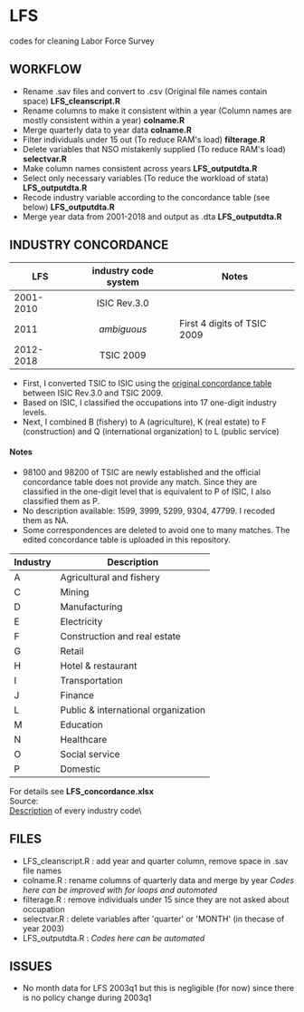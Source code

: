 # LFS
codes for cleaning Labor Force Survey

## WORKFLOW
- Rename .sav files and convert to .csv (Original file names contain space) **LFS_cleanscript.R**
- Rename columns to make it consistent within a year (Column names are mostly consistent within a year) **colname.R**
- Merge quarterly data to year data **colname.R**
- Filter individuals under 15 out (To reduce RAM's load) **filterage.R**
- Delete variables that NSO mistakenly supplied (To reduce RAM's load) **selectvar.R**
- Make column names consistent across years **LFS_outputdta.R**
- Select only necessary variables (To reduce the workload of stata) **LFS_outputdta.R**
- Recode industry variable according to the concordance table (see below) **LFS_outputdta.R**
- Merge year data from 2001-2018 and output as .dta **LFS_outputdta.R**

## INDUSTRY CONCORDANCE
| LFS        | industry code system         | Notes  |
| ------------- |:-------------:| -----|
| 2001-2010      | ISIC Rev.3.0 |  |
| 2011     | *ambiguous*      |   First 4 digits of TSIC 2009 |
| 2012-2018 | TSIC 2009      |    |

- First, I converted TSIC to ISIC using the [original concordance table](http://statstd.nso.go.th/classification/download.aspx) between ISIC Rev.3.0 and TSIC 2009.
- Based on ISIC, I classified the occupations into 17 one-digit industry levels.
- Next, I combined B (fishery) to A (agriculture), K (real estate) to F (construction) and Q (international organization) to L (public service)

#### Notes
- 98100 and 98200 of TSIC are newly established and the official concordance table does not provide any match. Since they are classified in the one-digit level that is equivalent to P of ISIC, I also classified them as P. 
- No description available: 1599, 3999, 5299, 9304, 47799. I recoded them as NA.
- Some correspondences are deleted to avoid one to many matches. The edited concordance table is uploaded in this repository.

| Industry     | Description  |       
| -----------|-------------|
| A| Agricultural and fishery |
|C|Mining|
|D|Manufacturing|
|E|Electricity|
|F|Construction and real estate|
|G|Retail|
|H|Hotel & restaurant|
|I|Transportation|
|J|Finance|
|L|Public & international organization|
|M|Education|
|N|Healthcare|
|O|Social service|
|P|Domestic|

For details see **LFS_concordance.xlsx**\
Source:\
[Description](http://statstd.nso.go.th/classification/search.aspx?class=1&act=change) of every industry code\

## FILES
- LFS_cleanscript.R : add year and quarter column, remove space in .sav file names
- colname.R : rename columns of quarterly data and merge by year *Codes here can be improved with for loops and automated*
- filterage.R : remove individuals under 15 since they are not asked about occupation
- selectvar.R : delete variables after 'quarter' or 'MONTH' (in thecase of year 2003)
- LFS_outputdta.R : *Codes here can be automated*

## ISSUES
- No month data for LFS 2003q1 but this is negligible (for now) since there is no policy change during 2003q1